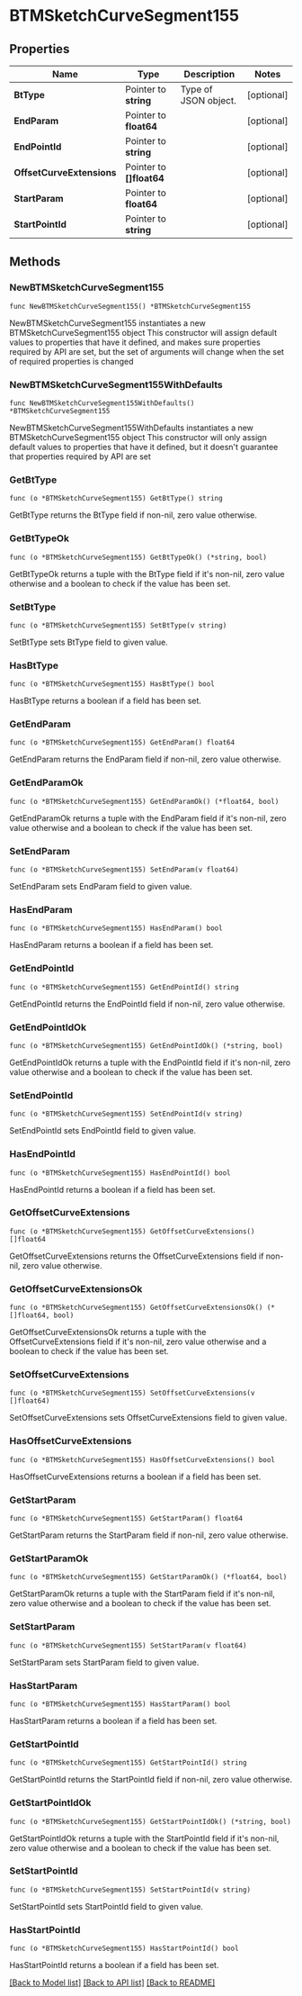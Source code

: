# BTMSketchCurveSegment155

## Properties

Name | Type | Description | Notes
------------ | ------------- | ------------- | -------------
**BtType** | Pointer to **string** | Type of JSON object. | [optional] 
**EndParam** | Pointer to **float64** |  | [optional] 
**EndPointId** | Pointer to **string** |  | [optional] 
**OffsetCurveExtensions** | Pointer to **[]float64** |  | [optional] 
**StartParam** | Pointer to **float64** |  | [optional] 
**StartPointId** | Pointer to **string** |  | [optional] 

## Methods

### NewBTMSketchCurveSegment155

`func NewBTMSketchCurveSegment155() *BTMSketchCurveSegment155`

NewBTMSketchCurveSegment155 instantiates a new BTMSketchCurveSegment155 object
This constructor will assign default values to properties that have it defined,
and makes sure properties required by API are set, but the set of arguments
will change when the set of required properties is changed

### NewBTMSketchCurveSegment155WithDefaults

`func NewBTMSketchCurveSegment155WithDefaults() *BTMSketchCurveSegment155`

NewBTMSketchCurveSegment155WithDefaults instantiates a new BTMSketchCurveSegment155 object
This constructor will only assign default values to properties that have it defined,
but it doesn't guarantee that properties required by API are set

### GetBtType

`func (o *BTMSketchCurveSegment155) GetBtType() string`

GetBtType returns the BtType field if non-nil, zero value otherwise.

### GetBtTypeOk

`func (o *BTMSketchCurveSegment155) GetBtTypeOk() (*string, bool)`

GetBtTypeOk returns a tuple with the BtType field if it's non-nil, zero value otherwise
and a boolean to check if the value has been set.

### SetBtType

`func (o *BTMSketchCurveSegment155) SetBtType(v string)`

SetBtType sets BtType field to given value.

### HasBtType

`func (o *BTMSketchCurveSegment155) HasBtType() bool`

HasBtType returns a boolean if a field has been set.

### GetEndParam

`func (o *BTMSketchCurveSegment155) GetEndParam() float64`

GetEndParam returns the EndParam field if non-nil, zero value otherwise.

### GetEndParamOk

`func (o *BTMSketchCurveSegment155) GetEndParamOk() (*float64, bool)`

GetEndParamOk returns a tuple with the EndParam field if it's non-nil, zero value otherwise
and a boolean to check if the value has been set.

### SetEndParam

`func (o *BTMSketchCurveSegment155) SetEndParam(v float64)`

SetEndParam sets EndParam field to given value.

### HasEndParam

`func (o *BTMSketchCurveSegment155) HasEndParam() bool`

HasEndParam returns a boolean if a field has been set.

### GetEndPointId

`func (o *BTMSketchCurveSegment155) GetEndPointId() string`

GetEndPointId returns the EndPointId field if non-nil, zero value otherwise.

### GetEndPointIdOk

`func (o *BTMSketchCurveSegment155) GetEndPointIdOk() (*string, bool)`

GetEndPointIdOk returns a tuple with the EndPointId field if it's non-nil, zero value otherwise
and a boolean to check if the value has been set.

### SetEndPointId

`func (o *BTMSketchCurveSegment155) SetEndPointId(v string)`

SetEndPointId sets EndPointId field to given value.

### HasEndPointId

`func (o *BTMSketchCurveSegment155) HasEndPointId() bool`

HasEndPointId returns a boolean if a field has been set.

### GetOffsetCurveExtensions

`func (o *BTMSketchCurveSegment155) GetOffsetCurveExtensions() []float64`

GetOffsetCurveExtensions returns the OffsetCurveExtensions field if non-nil, zero value otherwise.

### GetOffsetCurveExtensionsOk

`func (o *BTMSketchCurveSegment155) GetOffsetCurveExtensionsOk() (*[]float64, bool)`

GetOffsetCurveExtensionsOk returns a tuple with the OffsetCurveExtensions field if it's non-nil, zero value otherwise
and a boolean to check if the value has been set.

### SetOffsetCurveExtensions

`func (o *BTMSketchCurveSegment155) SetOffsetCurveExtensions(v []float64)`

SetOffsetCurveExtensions sets OffsetCurveExtensions field to given value.

### HasOffsetCurveExtensions

`func (o *BTMSketchCurveSegment155) HasOffsetCurveExtensions() bool`

HasOffsetCurveExtensions returns a boolean if a field has been set.

### GetStartParam

`func (o *BTMSketchCurveSegment155) GetStartParam() float64`

GetStartParam returns the StartParam field if non-nil, zero value otherwise.

### GetStartParamOk

`func (o *BTMSketchCurveSegment155) GetStartParamOk() (*float64, bool)`

GetStartParamOk returns a tuple with the StartParam field if it's non-nil, zero value otherwise
and a boolean to check if the value has been set.

### SetStartParam

`func (o *BTMSketchCurveSegment155) SetStartParam(v float64)`

SetStartParam sets StartParam field to given value.

### HasStartParam

`func (o *BTMSketchCurveSegment155) HasStartParam() bool`

HasStartParam returns a boolean if a field has been set.

### GetStartPointId

`func (o *BTMSketchCurveSegment155) GetStartPointId() string`

GetStartPointId returns the StartPointId field if non-nil, zero value otherwise.

### GetStartPointIdOk

`func (o *BTMSketchCurveSegment155) GetStartPointIdOk() (*string, bool)`

GetStartPointIdOk returns a tuple with the StartPointId field if it's non-nil, zero value otherwise
and a boolean to check if the value has been set.

### SetStartPointId

`func (o *BTMSketchCurveSegment155) SetStartPointId(v string)`

SetStartPointId sets StartPointId field to given value.

### HasStartPointId

`func (o *BTMSketchCurveSegment155) HasStartPointId() bool`

HasStartPointId returns a boolean if a field has been set.


[[Back to Model list]](../README.md#documentation-for-models) [[Back to API list]](../README.md#documentation-for-api-endpoints) [[Back to README]](../README.md)


